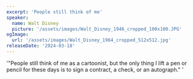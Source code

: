 ```yaml
---
excerpt: 'People still think of me'
speaker:
  name: Walt Disney
  picture: '/assets/images/Walt_Disney_1946_cropped_100x100.JPG'
ogImage:
  url: '/assets/images/Walt_Disney_1964_cropped_512x512.jpg'
releaseDate: '2024-03-18'
---
```


'"People still think of me as a cartoonist, but the only thing I lift a pen or pencil for these days is to sign a contract, a check, or an autograph."'
